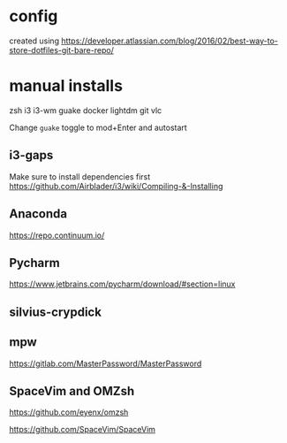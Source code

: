 # config

created using https://developer.atlassian.com/blog/2016/02/best-way-to-store-dotfiles-git-bare-repo/

# manual installs

zsh i3 i3-wm guake docker lightdm git vlc 

Change `guake` toggle to mod+Enter and autostart

## i3-gaps

Make sure to install dependencies first
https://github.com/Airblader/i3/wiki/Compiling-&-Installing

## Anaconda

https://repo.continuum.io/

## Pycharm

https://www.jetbrains.com/pycharm/download/#section=linux

## silvius-crypdick

## mpw

https://gitlab.com/MasterPassword/MasterPassword

## SpaceVim and OMZsh

https://github.com/eyenx/omzsh

https://github.com/SpaceVim/SpaceVim

